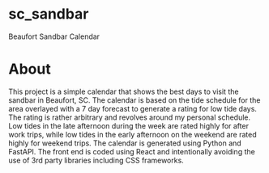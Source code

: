 # sc_sandbar
Beaufort Sandbar Calendar

# About
This project is a simple calendar that shows the best days to visit the sandbar in Beaufort, SC. The calendar is based on the tide schedule for the area overlayed with a 7 day forecast to generate a rating for low tide days. The rating is rather arbitrary and revolves around my personal schedule. Low tides in the late afternoon during the week are rated highly for after work trips, while low tides in the early afternoon on the weekend are rated highly for weekend trips. The calendar is generated using Python and FastAPI. The front end is coded using React and intentionally avoiding the use of 3rd party libraries including CSS frameworks.

